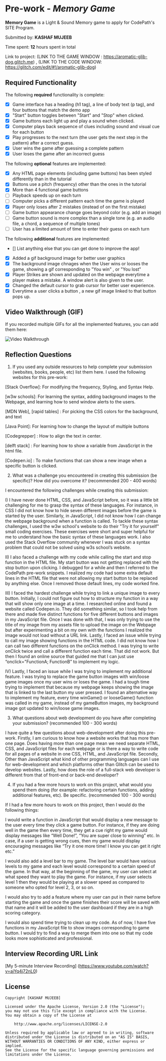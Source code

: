 # Pre-work - *Memory Game*

**Memory Game** is a Light & Sound Memory game to apply for CodePath's SITE Program. 

Submitted by: **KASHAF MUJEEB**

Time spent: **12** hours spent in total

Link to project: (LINK TO THE GAME WINDOW : https://aromatic-glib-dog.glitch.me) , (LINK TO THE CODE WINDOW: https://glitch.com/edit/#!/aromatic-glib-dog)

## Required Functionality

The following **required** functionality is complete:

* [X] Game interface has a heading (h1 tag), a line of body text (p tag), and four buttons that match the demo app
* [X] "Start" button toggles between "Start" and "Stop" when clicked. 
* [X] Game buttons each light up and play a sound when clicked. 
* [X] Computer plays back sequence of clues including sound and visual cue for each button
* [X] Play progresses to the next turn (the user gets the next step in the pattern) after a correct guess. 
* [X] User wins the game after guessing a complete pattern
* [X] User loses the game after an incorrect guess

The following **optional** features are implemented:

* [X] Any HTML page elements (including game buttons) has been styled differently than in the tutorial
* [X] Buttons use a pitch (frequency) other than the ones in the tutorial
* [X] More than 4 functional game buttons
* [ ] Playback speeds up on each turn
* [ ] Computer picks a different pattern each time the game is played
* [X] Player only loses after 2 mistakes (instead of on the first mistake)
* [ ] Game button appearance change goes beyond color (e.g. add an image)
* [ ] Game button sound is more complex than a single tone (e.g. an audio file, a chord, a sequence of multiple tones)
* [ ] User has a limited amount of time to enter their guess on each turn

The following **additional** features are implemented:

- [] List anything else that you can get done to improve the app!
- [X] Added a gif background image for better user graphics
- [X] The background image chnages when the User wins or looses the game, showing a gif corresponding to "You win" , or "You lost"
- [X] Player Strikes are shown and updated on the webpage everytime a player makes a mistake. A window alert is also given to the user. 
- [X] Changed the default cursor to grab cursor for better user experience.
- [X] Everytime a user clicks a button , a new gif image linked to that button pops up. 

## Video Walkthrough (GIF)

If you recorded multiple GIFs for all the implemented features, you can add them here:

<img src='https://imgur.com/a/j3Elolw.gif' title='Walkthrough Part 1' width='' alt='Video Walkthrough' />


## Reflection Questions
1. If you used any outside resources to help complete your submission (websites, books, people, etc) list them here. 
I used the following websites for this pre-work: 

[Stack Overflow]: For modifying the frequency, Styling, and Syntax Help. 

[w3w schools]: For learning the syntax, adding background images to the Webpage, and learning how to send window alerts to the users. 

[MDN Web], [rapid tables] :  For picking the CSS colors for the background, and text 

[Java Point]: For learning how to change the layout of multiple buttons 

[Codegrepper] : How to align the text in center. 

[delft stack] : For learning how to show a variable from JavaScript in the html file. 

[Codepen.io] : To make functions that can show a new image when a specific button is clicked. 

2. What was a challenge you encountered in creating this submission (be specific)? How did you overcome it? (recommended 200 - 400 words) 

I encountered the following challenges while creating this submission:  

I) I have never done HTML, CSS, and JavaScript before, so it was a little bit challenging for me to grasp the syntax of these languages. For instance, in CSS I did not know how to hide seven different images before the game is started by the user. Similarly, in JavaScript, I did not know how I can change the webpage background when a function is called. To tackle these syntax challenges, I used the w3w school's website to do their "Try it for yourself" small coding exercises. These exercises were short and super helpful for me to understand how the basic syntax of these languages work. I also used the Stack Overflow community whenever I was stuck on a syntax problem that could not be solved using w3s school’s website. 

II) I also faced a challenge with my code while calling the start and stop function in the HTML file. My start button was not getting replaced with the stop button upon clicking. I debugged for a while and then I referred to the CodePath pre-work snippets. I realized my code had some extra default lines in the HTML file that were not allowing my start button to be replaced by anything else. Once I removed those default lines, my code worked fine. 

III) I faced the hardest challenge while trying to link a unique image to every button. Initially, I could not figure out how to structure my function in a way that will show only one image at a time. I researched online and found a website called Codepen.io. They did something similar, so I took help from there and made five distinct functions for five different buttons and images in my JavaScript file. Once I was done with that, I was only trying to use the title of my image from my assets file to upload the image on the Webpage but after experimenting a bit on my own with the functions I realized the image would not load without a URL link. Lastly, I faced an issue while trying to call my image showing functions in the HTML code. I did not know how I can call two different functions on the onClick method. I was trying to write onClick twice and call a different function each time. That did not work. But then I found an online source that guided me that I can just use “onclick="FunctionA; FunctionB” to implement my logic.  

IV) Lastly, I faced an issue while I was trying to implement my additional feature. I was trying to replace the game button images with win/loose game images once my user wins or loses the game. I had a tough time trying to implement that because my webpage keeps showing the image that is linked to the last button my user pressed. I found an alternative way to implement my feature, every time winGame() or looseGame() function was called in my game, instead of my gameButton images, my background image got updated to win/loose game images. 

3. What questions about web development do you have after completing your submission? (recommended 100 - 300 words) 

I have quite a few questions about web-development after doing this pre-work. Firstly, I am curious to know how a website works that has more than one page. Does having more than one page mean we need separate HTML, CSS, and JavaScript files for each webpage or is there a way to write code for all pages of a website in one CSS, HTML, and JavaScript file. Secondly, Other than JavaScript what kind of other programming languages can I use for web-development and which platforms other than Glitch can be used to develop websites. Lastly, how does the role of a full-stack web developer is different from that of front-end or back-end developer?  

4. If you had a few more hours to work on this project, what would you spend them doing (for example: refactoring certain functions, adding additional features, etc). Be specific. (recommended 100 - 300 words) 

If I had a few more hours to work on this project, then I would do the following things:  

I would write a function in JavaScript that would display a new message to the user every time they click a game button. For instance, if they are doing well in the game then every time, they get a cue right my game would display messages like “Well Done!”, “You are super close to winning” etc. In case, if a user is getting wrong cues, then my game would display encouraging messages like “Try it one more time! I know you can get it right etc.”  

I would also add a level bar to my game. The level bar would have various levels to my game and each level would correspond to a certain speed of the game. In that way, at the beginning of the game, my user can select at what speed they want to play the game. For instance, if my user selects level 1 then they would be playing at a slower speed as compared to someone who opted for level 2, 3, or so on. 

I would also try to add a feature where my user can put in their name before starting the game and once the game finishes their score will be saved with that name and it will be added to the user dashboard if they are in a high scoring category.  

I would also spend time trying to clean up my code. As of now, I have five functions in my JavaScript file to show images corresponding to game button. I would try to find a way to merge them into one so that my code looks more sophisticated and professional. 



## Interview Recording URL Link

[My 5-minute Interview Recording] (https://www.youtube.com/watch?v=ajYq4j72nL0)


## License

    Copyright [KASHAF MUJEEB]

    Licensed under the Apache License, Version 2.0 (the "License");
    you may not use this file except in compliance with the License.
    You may obtain a copy of the License at

        http://www.apache.org/licenses/LICENSE-2.0

    Unless required by applicable law or agreed to in writing, software
    distributed under the License is distributed on an "AS IS" BASIS,
    WITHOUT WARRANTIES OR CONDITIONS OF ANY KIND, either express or implied.
    See the License for the specific language governing permissions and
    limitations under the License.
